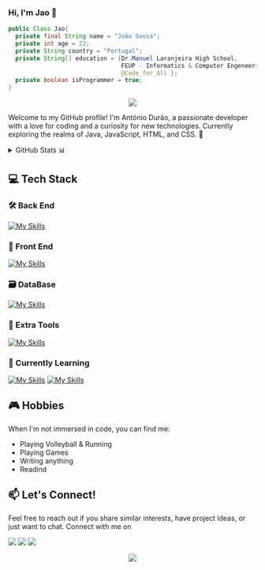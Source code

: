 ### Hi, I'm Jao 🫠

```java
public Class Jao{
  private final String name = "João Sousa";
  private int age = 22;
  private String country = "Portugal";
  private String[] education = {Dr.Manuel Laranjeira High School,
                                FEUP - Informatics & Computer Engeneering,
                                @Code_for_All };
  private boolean isProgrammer = true;
}

```
<p align="center">
  <img src="https://capsule-render.vercel.app/api?type=waving&color=gradient&text=Hello!&height=100&section=header"/>
</p>

Welcome to my GitHub profile! I'm António Durão, a passionate developer with a love for coding and a curiosity for new technologies. Currently exploring the realms of Java, JavaScript, HTML, and CSS. 🚀

<details>
  <summary>GitHub Stats 📊 </summary>
  <div align="center">
    <img src="https://github-readme-stats.vercel.app/api?hide_title=false&hide_rank=false&show_icons=true&include_all_commits=true&count_private=true&disable_animations=false&theme=tokyonight&locale=en&hide_border=false&username=JaoSousa9" height="150" alt="stats graph"  />
    <img src="https://github-readme-stats.vercel.app/api/top-langs?locale=en&hide_title=false&layout=compact&card_width=320&langs_count=5&theme=tokyonight&hide_border=false&username=JaoSousa9" height="150" alt="languages graph"  />
  </div>
</details>

## 💻 Tech Stack

### 🛠️ Back End
[![My Skills](https://skillicons.dev/icons?i=java,hibernate,spring&theme=dark)](https://skillicons.dev)
### 🎨 Front End
[![My Skills](https://skillicons.dev/icons?i=js,html,css,jquery,bootstrap&theme=dark)](https://skillicons.dev)
### 🗃️ DataBase
[![My Skills](https://skillicons.dev/icons?i=mysql&theme=dark)](https://skillicons.dev)
### 🔗 Extra Tools
[![My Skills](https://skillicons.dev/icons?i=vscode,idea,linux,powershell,git,maven,vim,postman&theme=dark)](https://skillicons.dev)
###  🌱 Currently Learning
[![My Skills](https://skillicons.dev/icons?i=dotnet,cs,unity,wasm&theme=dark)](https://skillicons.dev)
[![My Skills](https://skillicons.dev/icons?i=threejs,vue,solidjs&theme=dark)](https://skillicons.dev)

## 🎮 Hobbies

When I'm not immersed in code, you can find me:

- Playing Volleyball & Running
- Playing Games
- Writing anything
- Readind 

## 📫 Let's Connect!
Feel free to reach out if you share similar interests, have project ideas, or just want to chat. Connect with me on


<a target="_blank" href="[Johny](https://www.linkedin.com/in/joaosousa19/)"><img src="https://img.shields.io/badge/LinkedIn-0077B5?style=for-the-badge&logo=linkedin&logoColor=white"></a>
<a target="_blank" href="mailto:joao.bernardo.s10@gmail.com"><img src="https://img.shields.io/badge/Gmail-D14836?style=for-the-badge&logo=gmail&logoColor=white"></a>
<a target="_blank" href="https://wa.me/+351927366000"><img src="https://img.shields.io/badge/WhatsApp-25D366?style=for-the-badge&logo=gmail&logoColor=white"></a>
<p align="center">
  <img src="https://capsule-render.vercel.app/api?type=waving&color=gradient&height=100&section=footer"/>
</p>
<!--
**JaoSousa9/JaoSousa9** is a ✨ _special_ ✨ repository because its `README.md` (this file) appears on your GitHub profile.

Here are some ideas to get you started:

- 🔭 I’m currently working on ...
- 🌱 I’m currently learning ...
- 👯 I’m looking to collaborate on ...
- 🤔 I’m looking for help with ...
- 💬 Ask me about ...
- 📫 How to reach me: ...
- 😄 Pronouns: ...
- ⚡ Fun fact: ...
-->
